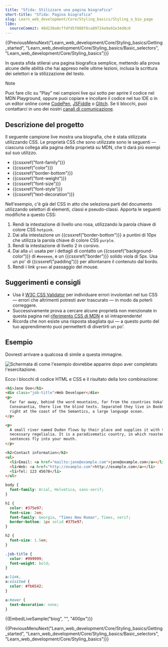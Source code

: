 ```yaml
---
title: "Sfida: Stilizzare una pagina biografica"
short-title: "Sfida: Pagina biografica"
slug: Learn_web_development/Core/Styling_basics/Styling_a_bio_page
l10n:
  sourceCommit: 48d220a8cffdfd5f088f8ca89724a9a92e34d8c0
---
```


{{PreviousMenuNext("Learn_web_development/Core/Styling_basics/Getting_started", "Learn_web_development/Core/Styling_basics/Basic_selectors", "Learn_web_development/Core/Styling_basics")}}

In questa sfida stilerai una pagina biografica semplice, mettendo alla prova alcune delle abilità che hai appreso nelle ultime lezioni, inclusa la scrittura dei selettori e la stilizzazione del testo.

> [!NOTE]
> Puoi fare clic su "Play" nei campioni live qui sotto per aprire il codice nel MDN Playground, oppure puoi copiare e incollare il codice nel tuo IDE o in un editor online come [CodePen](https://codepen.io/), [JSFiddle](https://jsfiddle.net/) o [Glitch](https://glitch.com/).
> Se ti blocchi, puoi contattarci in uno dei nostri [canali di comunicazione](/it/docs/MDN/Community/Communication_channels).

## Descrizione del progetto

Il seguente campione live mostra una biografia, che è stata stilizzata utilizzando CSS. Le proprietà CSS che sono utilizzate sono le seguenti — ciascuna collega alla pagina della proprietà su MDN, che ti darà più esempi sul suo utilizzo.

- {{cssxref("font-family")}}
- {{cssxref("color")}}
- {{cssxref("border-bottom")}}
- {{cssxref("font-weight")}}
- {{cssxref("font-size")}}
- {{cssxref("font-style")}}
- {{cssxref("text-decoration")}}

Nell'esempio, c'è già del CSS in atto che seleziona parti del documento utilizzando selettori di elementi, classi e pseudo-classi. Apporta le seguenti modifiche a questo CSS:

1. Rendi la intestazione di livello uno rosa, utilizzando la parola chiave di colore CSS `hotpink`.
2. Dai alla intestazione un {{cssxref("border-bottom")}} a puntini di 10px che utilizza la parola chiave di colore CSS `purple`.
3. Rendi la intestazione di livello 2 in corsivo.
4. Dai alla `ul` usata per i dettagli di contatto un {{cssxref("background-color")}} di `#eeeeee`, e un {{cssxref("border")}} solido viola di 5px. Usa un po' di {{cssxref("padding")}} per allontanare il contenuto dal bordo.
5. Rendi i link `green` al passaggio del mouse.

## Suggerimenti e consigli

- Usa il [W3C CSS Validator](https://jigsaw.w3.org/css-validator/) per individuare errori involontari nel tuo CSS — errori che altrimenti potresti aver trascurato — in modo da poterli correggere.
- Successivamente prova a cercare alcune proprietà non menzionate in questa pagina nel [riferimento CSS di MDN](/it/docs/Web/CSS/Reference) e sii intraprendente!
- Ricorda che non esiste una risposta sbagliata qui — a questo punto del tuo apprendimento puoi permetterti di divertirti un po'.

## Esempio

Dovresti arrivare a qualcosa di simile a questa immagine.

![Schermata di come l'esempio dovrebbe apparire dopo aver completato l'esercitazione.](learn-css-basics-assessment.png)

Ecco i blocchi di codice HTML e CSS e il risultato della loro combinazione:

```html live-sample___biog
<h1>Jane Doe</h1>
<div class="job-title">Web Developer</div>
<p>
  Far far away, behind the word mountains, far from the countries Vokalia and
  Consonantia, there live the blind texts. Separated they live in Bookmarksgrove
  right at the coast of the Semantics, a large language ocean.
</p>

<p>
  A small river named Duden flows by their place and supplies it with the
  necessary regelialia. It is a paradisematic country, in which roasted parts of
  sentences fly into your mouth.
</p>

<h2>Contact information</h2>
<ul>
  <li>Email: <a href="mailto:jane@example.com">jane@example.com</a></li>
  <li>Web: <a href="http://example.com">http://example.com</a></li>
  <li>Tel: 123 45678</li>
</ul>
```

```css live-sample___biog
body {
  font-family: Arial, Helvetica, sans-serif;
}

h1 {
  color: #375e97;
  font-size: 2em;
  font-family: Georgia, "Times New Roman", Times, serif;
  border-bottom: 1px solid #375e97;
}

h2 {
  font-size: 1.5em;
}

.job-title {
  color: #999999;
  font-weight: bold;
}

a:link,
a:visited {
  color: #fb6542;
}

a:hover {
  text-decoration: none;
}
```

{{EmbedLiveSample("biog", "", "400px")}}

{{PreviousMenuNext("Learn_web_development/Core/Styling_basics/Getting_started", "Learn_web_development/Core/Styling_basics/Basic_selectors", "Learn_web_development/Core/Styling_basics")}}
